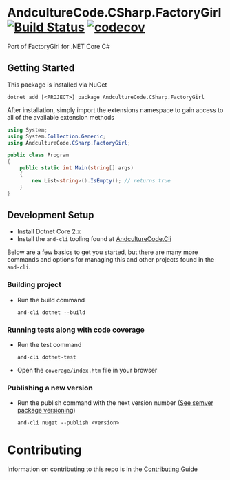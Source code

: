 # AndcultureCode.CSharp.FactoryGirl [![Build Status](https://travis-ci.org/AndcultureCode/AndcultureCode.CSharp.FactoryGirl.svg?branch=master)](https://travis-ci.org/AndcultureCode/AndcultureCode.CSharp.FactoryGirl) [![codecov](https://codecov.io/gh/AndcultureCode/AndcultureCode.CSharp.FactoryGirl/branch/master/graph/badge.svg)](https://codecov.io/gh/AndcultureCode/AndcultureCode.CSharp.FactoryGirl)
Port of FactoryGirl for .NET Core C#

## Getting Started
This package is installed via NuGet
```
dotnet add [<PROJECT>] package AndcultureCode.CSharp.FactoryGirl
```

After installation, simply import the extensions namespace to gain access
to all of the available extension methods
```csharp
using System;
using System.Collection.Generic;
using AndcultureCode.CSharp.FactoryGirl;

public class Program
{
    public static int Main(string[] args)
    {
        new List<string>().IsEmpty(); // returns true
    }
}
```

## Development Setup

* Install Dotnet Core 2.x
* Install the `and-cli` tooling found at [AndcultureCode.Cli](https://github.com/AndcultureCode/AndcultureCode.Cli)

Below are a few basics to get you started, but there are many more commands and options for managing this and other projects found in the `and-cli`.

### Building project
* Run the build command
    ```
    and-cli dotnet --build
    ```

### Running tests along with code coverage
* Run the test command
    ```
    and-cli dotnet-test
    ```
* Open the `coverage/index.htm` file in your browser

### Publishing a new version
* Run the publish command with the next version number ([See semver package versioning](https://docs.microsoft.com/en-us/nuget/concepts/package-versioning))
    ```
    and-cli nuget --publish <version>
    ```

Contributing
======

Information on contributing to this repo is in the [Contributing Guide](CONTRIBUTING.md)
